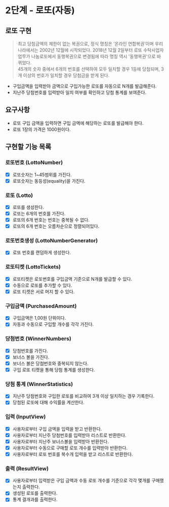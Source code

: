 # 2단계 - 로또(자동)


## 로또 구현
> 최고 당첨금액의 제한이 없는 복권으로, 정식 명칭은 ‘온라인 연합복권’이며 우리나라에서는 2002년 12월에 시작되었다.
> 2018년 12월 2일부터 로또 수탁사업자 업무가 나눔로또에서 동행복권으로 변경됨에 따라 명칭 역시 '동행복권'으로 바뀌었다.
> <br/>
> 45개의 숫자 중에서 6개의 번호를 선택하여 모두 일치할 경우 1등에 당첨되며, 3개 이상의 번호가 일치할 경우 당첨금을 받게 된다.

- 구입금액을 입력받아 금액으로 구입가능한 로또를 자동으로 N개를 발급해준다.</br>
- 지난주 당첨번호를 입력받아 일치 여부를 확인하고 당첨 통계를 보여준다.


## 요구사항
- 로또 구입 금액을 입력하면 구입 금액에 해당하는 로또를 발급해야 한다.
- 로또 1장의 가격은 1000원이다.


## 구현할 기능 목록
### 로또번호 (LottoNumber)
- [x] 로또숫자는 1~45범위를 가진다.
- [x] 로또숫자는 동등성(equality)을 가진다.

### 로또 (Lotto)
- [x] 로또를 생성한다.
- [x] 로또는 6개의 번호를 가진다.
- [x] 로또의 6개 번호는 번호는 중복될 수 없다.
- [x] 로또의 6개 번호는 오름차순으로 정렬되어있다.

### 로또번호생성 (LottoNumberGenerator)
- [x] 로또 번호를 랜덤하게 생성한다.

### 로또티켓 (LottoTickets)
- [x] 로또티켓은 로또번호를 구입금액 기준으로 N개를 발급할 수 있다.
- [x] 수동으로 로또를 추가할 수 있다.
- [x] 로또 티켓은 서로 머지 할 수 있다.

### 구입금액 (PurchasedAmount)
- [x] 구입금액은 1,00원 단위이다.
- [x] 자동과 수동으로 구입할 개수를 각각 가진다.

### 당첨번호 (WinnerNumbers)
- [x] 당첨번호를 가진다.
- [x] 보너스 볼을 가진다.
- [x] 보너스 볼은 당첨번호와 중복되지 않는다.
- [x] 구입 로또 티켓을 통해 당첨 통계를 생성한다.

### 당첨 통계 (WinnerStatistics)
- [x] 지난주 당첨번호와 구입한 로또를 비교하여 3개 이상 일치하는 경우 기록한다.
- [x] 당첨된 로또에 대해 수익률을 계산한다.

### 입력 (InputView)
- [x] 사용자로부터 구입 금액을 입력을 받고 반환한다.
- [x] 사용자로부터 지난주 당첨번호를 입력받아 리스트로 반환한다.
- [x] 사용자로부터 지난주 보너스볼을 입력받아 반환한다.
- [x] 사용자로부터 수동으로 구매할 로또 개수를 입력받아 반환한다.
- [x] 사용자로부터 로또 번호를 복수개 입력을 받고 리스트로 반환한다.

### 출력 (ResultView)
- [x] 사용자로부터 입력받은 구입 금액과 수동 로또 개수를 기준으로 각각 몇개를 구매했는지 출력한다.
- [x] 생성된 로또를 출력한다.
- [x] 통계 결개과를 출력한다.